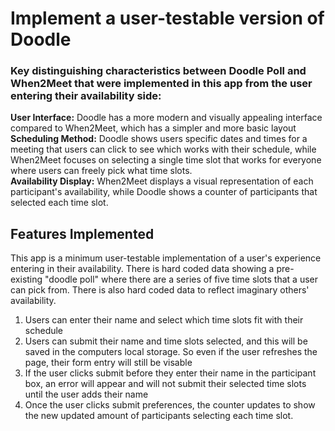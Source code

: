 # Implement a user-testable version of Doodle

### Key distinguishing characteristics between Doodle Poll and When2Meet that were implemented in this app from the user entering their availability side:
**User Interface:** Doodle has a more modern and visually appealing interface compared to When2Meet, which has a simpler and more basic layout <br>
**Scheduling Method:** Doodle shows users specific dates and times for a meeting that users can click to see which works with their schedule, while When2Meet focuses on selecting a single time slot that works for everyone where users can freely pick what time slots. <br>
**Availability Display:** When2Meet displays a visual representation of each participant's availability, while Doodle shows a counter of participants that selected each time slot. <br>


## Features Implemented
This app is a minimum user-testable implementation of a user's experience entering in their availability. There is hard coded data showing a pre-existing "doodle poll" where there are a series of five time slots that a user can pick from. There is also hard coded data to reflect imaginary others' availability. 
1. Users can enter their name and select which time slots fit with their schedule
2. Users can submit their name and time slots selected, and this will be saved in the computers local storage. So even if the user refreshes the page, their form entry will still be visable
3. If the user clicks submit before they enter their name in the participant box, an error will appear and will not submit their selected time slots until the user adds their name
4. Once the user clicks submit preferences, the counter updates to show the new updated amount of participants selecting each time slot. 
